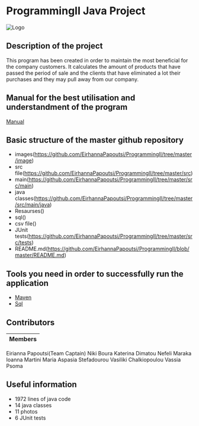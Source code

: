 # ProgrammingII Java Project

![Logo](https://github.com/EirhannaPapoutsi/ProgrammingII/blob/master/image/logo%20page2.png)

## Description of the project
This program has been created in order to maintain the most beneficial for the company customers. It calculates the amount of products that have passed the period of sale and the clients that have eliminated a lot their purchases and they may pull away from our company.

## Manual for the best utilisation and understandment of the program
[Manual](https://github.com/EirhannaPapoutsi/ProgrammingII/blob/master/src/main/DetGifthub%20User%20Manual.pdf)

## Basic structure of the master github repository
* images(https://github.com/EirhannaPapoutsi/ProgrammingII/tree/master/image)
* src file(https://github.com/EirhannaPapoutsi/ProgrammingII/tree/master/src)
 * main(https://github.com/EirhannaPapoutsi/ProgrammingII/tree/master/src/main)
  * java classes(https://github.com/EirhannaPapoutsi/ProgrammingII/tree/master/src/main/java)
  * Resaurses()
   * sql()
   * csv file()
 * JUnit tests(https://github.com/EirhannaPapoutsi/ProgrammingII/tree/master/src/tests)
* README.md(https://github.com/EirhannaPapoutsi/ProgrammingII/blob/master/README.md)

## Tools you need in order to successfully run the application
* [Maven]()
* [Sql](https://github.com/EirhannaPapoutsi/ProgrammingII/blob/master/SQLQueryforProgrammingII.sql)

## Contributors
| Members |
| --- |
Eirianna Papoutsi(Team Captain)
Niki Boura
Katerina Dimatou
Nefeli Maraka
Ioanna Martini
Maria Aspasia Stefadourou
Vasiliki Chalkiopoulou
Vassia Psoma

## Useful information
* 1972 lines of java code
* 14 java classes
* 11 photos
* 6 JUnit tests
